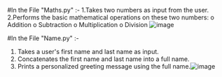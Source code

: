 #In the File "Maths.py" :-
1.Takes two numbers as input from the user.
2.Performs the basic mathematical operations on these two numbers:
o	Addition
o	Subtraction
o	Multiplication
o	Division
![image](https://github.com/user-attachments/assets/a9494814-4c41-4c2a-be9e-70d2665c7822)

#In the File "Name.py" :-
1.  Takes a user's first name and last name as input.
2.  Concatenates the first name and last name into a full name.
3.  Prints a personalized greeting message using the full name.![image](https://github.com/user-attachments/assets/2ef1bd17-27f3-4e51-9253-4f520a43c191)
